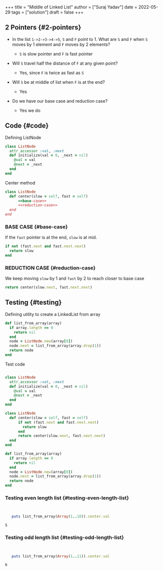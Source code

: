+++
title = "Middle of Linked List"
author = ["Suraj Yadav"]
date = 2022-05-29
tags = ["solution"]
draft = false
+++

## 2 Pointers {#2-pointers}

-   In the list `1->2->3->4->5`, `S` and `F` point to 1. What are `S` and `F` when `S` moves by 1 element and `F` moves by 2 elements?
    -   `S` is slow pointer and `F` is fast pointer

-   Will `S` travel half the distance of `F` at any given point?
    -   Yes, since `F` is twice as fast as `S`

-   Will `S` be at middle of list when `F` is at the end?
    -   Yes

-   Do we have our base case and reduction case?
    -   Yes we do


## Code {#code}

Defining ListNode

<a id="code-snippet--structure-def"></a>
```ruby
class ListNode
  attr_accessor :val, :next
  def initialize(val = 0, _next = nil)
    @val = val
    @next = _next
  end
end
```

Center method

<a id="code-snippet--center"></a>
```ruby
class ListNode
  def center(slow = self, fast = self)
      <<base-case>>
      <<reduction-case>>
  end
end
```


### BASE CASE {#base-case}

If the `fast` pointer is at the end, `slow` is at mid.

<a id="code-snippet--base-case"></a>
```ruby
if not (fast.next and fast.next.next)
  return slow
end
```


### REDUCTION CASE {#reduction-case}

We keep moving `slow` by 1 and `fast` by 2 to reach closer to base case

<a id="code-snippet--reduction-case"></a>
```ruby
return center(slow.next, fast.next.next)
```


## Testing {#testing}

Defining utility to create a LinkedList from array

<a id="code-snippet--util"></a>
```ruby
def list_from_array(array)
  if array.length == 0
    return nil
  end
  node = ListNode.new(array[0])
  node.next = list_from_array(array.drop(1))
  return node
end

```

Test code

<a id="code-snippet--test"></a>
```ruby

class ListNode
  attr_accessor :val, :next
  def initialize(val = 0, _next = nil)
    @val = val
    @next = _next
  end
end

class ListNode
  def center(slow = self, fast = self)
      if not (fast.next and fast.next.next)
        return slow
      end
      return center(slow.next, fast.next.next)
  end
end

def list_from_array(array)
  if array.length == 0
    return nil
  end
  node = ListNode.new(array[0])
  node.next = list_from_array(array.drop(1))
  return node
end


```


### Testing even length list {#testing-even-length-list}

```ruby


   puts list_from_array(Array(1..10)).center.val

```

```text
5
```


### Testing odd length list {#testing-odd-length-list}

```ruby


   puts list_from_array(Array(1..11)).center.val

```

```text
6
```
